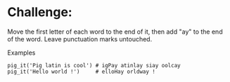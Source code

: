# Challenge:

Move the first letter of each word to the end of it, then add "ay" to the end of the word. Leave punctuation marks untouched.

Examples
```
pig_it('Pig latin is cool') # igPay atinlay siay oolcay
pig_it('Hello world !')     # elloHay orldway !
```


